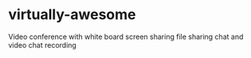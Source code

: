 # virtually-awesome
Video conference with white board screen sharing file sharing chat and video chat recording
